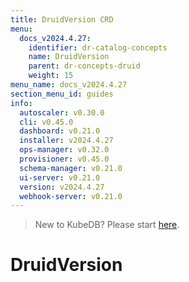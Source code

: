 ```yaml
---
title: DruidVersion CRD
menu:
  docs_v2024.4.27:
    identifier: dr-catalog-concepts
    name: DruidVersion
    parent: dr-concepts-druid
    weight: 15
menu_name: docs_v2024.4.27
section_menu_id: guides
info:
  autoscaler: v0.30.0
  cli: v0.45.0
  dashboard: v0.21.0
  installer: v2024.4.27
  ops-manager: v0.32.0
  provisioner: v0.45.0
  schema-manager: v0.21.0
  ui-server: v0.21.0
  version: v2024.4.27
  webhook-server: v0.21.0
---
```


> New to KubeDB? Please start [here](/docs/v2024.4.27/README).

# DruidVersion

[//]: # (## What is DruidVersion)

[//]: # ()
[//]: # (`DruidVersion` is a Kubernetes `Custom Resource Definitions` &#40;CRD&#41;. It provides a declarative configuration to specify the docker images to be used for [PgBouncer]&#40;https://pgbouncer.github.io/&#41; server deployed with KubeDB in a Kubernetes native way.)

[//]: # ()
[//]: # (When you install KubeDB, a `DruidVersion` custom resource will be created automatically for every supported PgBouncer release versions. You have to specify the name of `DruidVersion` crd in `spec.version` field of [PgBouncer]&#40;/docs/guides/pgbouncer/concepts/pgbouncer.md&#41; crd. Then, KubeDB will use the docker images specified in the `DruidVersion` crd to create your expected PgBouncer instance.)

[//]: # ()
[//]: # (Using a separate crd for specifying respective docker image names allow us to modify the images independent of KubeDB operator. This will also allow the users to use a custom PgBouncer image for their server. For more details about how to use custom image with PgBouncer in KubeDB, please visit [here]&#40;/docs/guides/pgbouncer/custom-versions/setup.md&#41;.)

[//]: # (## DruidVersion Specification)

[//]: # ()
[//]: # (As with all other Kubernetes objects, a DruidVersion needs `apiVersion`, `kind`, and `metadata` fields. It also needs a `.spec` section.)

[//]: # ()
[//]: # (```yaml)

[//]: # (apiVersion: catalog.kubedb.com/v1alpha1)

[//]: # (kind: DruidVersion)

[//]: # (metadata:)

[//]: # (  name: "1.17.0")

[//]: # (  labels:)

[//]: # (    app: kubedb)

[//]: # (spec:)

[//]: # (  deprecated: false)

[//]: # (  version: "1.17.0")

[//]: # (  pgBouncer:)

[//]: # (    image: "${KUBEDB_CATALOG_REGISTRY}/pgbouncer:1.17.0")

[//]: # (  exporter:)

[//]: # (    image: "${KUBEDB_CATALOG_REGISTRY}/pgbouncer_exporter:v0.1.1")

[//]: # (```)

[//]: # ()
[//]: # (### metadata.name)

[//]: # ()
[//]: # (`metadata.name` is a required field that specifies the name of the `DruidVersion` crd. You have to specify this name in `spec.version` field of [PgBouncer]&#40;/docs/guides/pgbouncer/concepts/pgbouncer.md&#41; crd.)

[//]: # ()
[//]: # (We follow this convention for naming DruidVersion crd:)

[//]: # ()
[//]: # (- Name format: `{Original pgbouncer image version}-{modification tag}`)

[//]: # ()
[//]: # (We plan to modify original PgBouncer docker images to support additional features. Re-tagging the image with v1, v2 etc. modification tag helps separating newer iterations from the older ones. An image with higher modification tag will have more features than the images with lower modification tag. Hence, it is recommended to use DruidVersion crd with highest modification tag to take advantage of the latest features.)

[//]: # ()
[//]: # (### spec.version)

[//]: # ()
[//]: # (`spec.version` is a required field that specifies the original version of PgBouncer that has been used to build the docker image specified in `spec.server.image` field.)

[//]: # ()
[//]: # (### spec.deprecated)

[//]: # ()
[//]: # (`spec.deprecated` is an optional field that specifies whether the docker images specified here is supported by the current KubeDB operator.)

[//]: # ()
[//]: # (The default value of this field is `false`. If `spec.deprecated` is set `true`, KubeDB operator will not create the server and other respective resources for this version.)

[//]: # ()
[//]: # (### spec.pgBouncer.image)

[//]: # ()
[//]: # (`spec.pgBouncer.image` is a required field that specifies the docker image which will be used to create Statefulset by KubeDB operator to create expected PgBouncer server.)

[//]: # ()
[//]: # (### spec.exporter.image)

[//]: # ()
[//]: # (`spec.exporter.image` is a required field that specifies the image which will be used to export Prometheus metrics.)

[//]: # (## Next Steps)

[//]: # ()
[//]: # (- Learn about PgBouncer crd [here]&#40;/docs/guides/pgbouncer/concepts/catalog.md&#41;.)

[//]: # (- Deploy your first PgBouncer server with KubeDB by following the guide [here]&#40;/docs/guides/pgbouncer/quickstart/quickstart.md&#41;.)